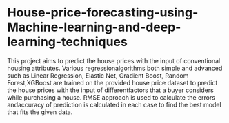 # House-price-forecasting-using-Machine-learning-and-deep-learning-techniques
This project aims to predict the house prices with the input of conventional housing attributes. Various regressionalgorithms both simple and advanced such as Linear Regression, Elastic Net, Gradient Boost, Random Forest,XGBoost are trained on the provided house price dataset to predict the house prices with the input of differentfactors that a buyer considers while purchasing a house. RMSE approach is used to calculate the errors andaccuracy of prediction is calculated in each case to find the best model that fits the given data.

